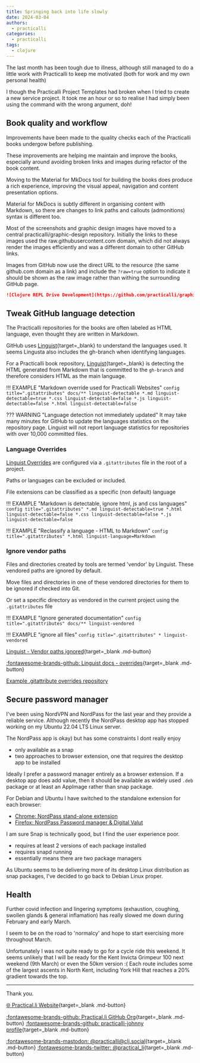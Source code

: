 ```yaml
---
title: Springing back into life slowly
date: 2024-03-04
authors:
  - practicalli
categories:
  - practicalli
tags:
  - clojure
---
```


The last month has been tough due to illness, although still managed to do a little work with Practicalli to keep me motivated (both for work and my own personal health)

I though the Practicalli Project Templates had broken when I tried to create a new service project.  It took me an hour or so to realise I had simply been using the command with the wrong argument, doh!

<!-- more -->

## Book quality and workflow

Improvements have been made to the quality checks each of the Practicalli books undergow before publishing.

These improvements are helping me maintain and improve the books, especially around avoiding broken links and images during refactor of the book content.

Moving to the Material for MkDocs tool for building the books does produce a rich experience, improving the visual appeal, navigation and content presentation options.

Material for MkDocs is subtly different in organising content with Markdown, so there are changes to link paths and callouts (admonitions) syntax is different too.

Most of the screenshots and graphic design images have moved to a central practicalli/graphic-design repository.  Initially the links to these images used the raw.githubusercontent.com domain, which did not always render the images efficiently and was a different domain to other GitHub links.

Images from GitHub now use the direct URL to the resource (the same github.com domain as a link) and include the `?raw=true` option to indicate it should be shown as the raw image rather than withing the surrounding GitHub page.

```markdown title="Markdown code for GitHub raw image view"
![Clojure REPL Drive Development](https://github.com/practicalli/graphic-design/blob/live/clojure/clojure-repl-workflow-concept.png?raw=true)
```

## Tweak GitHub language detection

The Practicalli repositories for the books are often labeled as HTML language, even thought they are written in Markdown.

GitHub uses [Linguist](https://github.com/github-linguist/linguist/){target=_blank} to understand the languages used.  It seems Lingusta also includes the gh-branch when identifying languages.

For a Practicalli book repository, [Linguist](https://github.com/github-linguist/linguist/){target=_blank} is detecting the HTML generated from Markdown that is committed to the `gh-branch` and therefore considers HTML as the main language.

!!! EXAMPLE "Markdown override used for Practicalli Websites"
    ```config title=".gitattributes"
    docs/** linguist-detectable
    *.md linguist-detectable=true
    *.css linguist-detectable=false
    *.js linguist-detectable=false
    *.html linguist-detectable=false
    ```

??? WARNING "Language detection not immediately updated"
    It may take many minutes for GitHub to update the languages statistics on the repository page. Linguist will not report language statistics for repositories with over 10,000 committed files.


### Language Overrides

[Linguist Overrides](https://github.com/github-linguist/linguist/blob/master/docs/overrides.md) are configured via a `.gitattributes` file in the root of a project.

Paths or languages can be excluded or included.

File extensions can be classified as a specific (non default) language

!!! EXAMPLE "Markdown is detectable, ignore html, js and css languages"
    ```config title=".gitattributes"
    *.md linguist-detectable=true
    *.html linguist-detectable=false
    *.css linguist-detectable=false
    *.js linguist-detectable=false
    ```

!!! EXAMPLE "Reclassify a language - HTML to Markdown"
    ```config title=".gitattributes"
    *.html linguist-language=Markdown
    ```

### Ignore vendor paths

Files and directories created by tools are termed 'vendor' by Linguist.  These vendored paths are ignored by default.

Move files and directories in one of these vendored directories for them to be ignored if checked into Git.

Or set a specific directory as vendored in the current project using the `.gitattributes` file

!!! EXAMPLE "Ignore generated documentation"
    ```config title=".gitattributes"
    docs/** linguist-vendored
    ```

!!! EXAMPLE "ignore all files"
    ```config title=".gitattributes"
    * linguist-vendored
    ```

[Linguist - Vendor paths ignored](https://github.com/github-linguist/linguist/blob/master/lib/linguist/vendor.yml){target=_blank .md-button}

[:fontawesome-brands-github: Linguist docs - overrides](https://github.com/github-linguist/linguist/blob/master/docs/overrides.md){target=_blank .md-button}

[Example .gitattribute overrides repository](https://github.com/gitattributes/gitattributes)


## Secure password manager

I've been using NordVPN and NordPass for the last year and they provide a reliable service.  Although recently the NordPass desktop app has stopped working on my Ubuntu 22.04 LTS Linux server.

The NordPass app is okay) but has some constraints I dont really enjoy

- only available as a snap
- two approaches to browser extension, one that requires the desktop app to be installed

Ideally I prefer a password manager entirely as a browser extension.  If a desktop app does add value, then it should be available as widely used `.deb` package or at least an AppImage rather than snap package.

For Debian and Ubuntu I have switched to the standalone extension for each browser:

- [Chrome: NordPass stand-alone extension](https://chromewebstore.google.com/detail/nordpass%C2%AE-password-manage/eiaeiblijfjekdanodkjadfinkhbfgcd)
- [Firefox: NordPass Password manager & Digital Valut](https://addons.mozilla.org/en-US/firefox/addon/nordpass-password-management/)

I am sure Snap is technically good, but I find the user experience poor.

- requires at least 2 versions of each package installed
- requires snapd running
- essentially means there are two package managers

As Ubuntu seems to be delivering more of its desktop Linux distribution as snap packages, I've decided to go back to Debian Linux proper.


## Health

Further covid infection and lingering symptoms (exhaustion, coughing, swollen glands & general inflamation) has really slowed me down during February and early March.

I seem to be on the road to 'normalcy' and hope to start exercising more throughout March.

Unfortunately I was not quite ready to go for a cycle ride this weekend.  It seems unlikely that I will be ready for the Kent Invicta Grimpeur 100 next weekend (9th March) or even the 50km version :(  Each route includes some of the largest ascents in North Kent, including York Hill that reaches a 20% gradient towards the top.


---
Thank you.

[:globe_with_meridians: Practical.li Website](https://practical.li){target=_blank .md-button}

[:fontawesome-brands-github: Practical.li GitHub Org](https://github.com/practicalli){target=_blank .md-button}
[:fontawesome-brands-github: practicalli-johnny profile](https://github.com/practicalli-johnny){target=_blank .md-button}

[:fontawesome-brands-mastodon: @practicalli@clj.social](https://clj.social/@practicalli){target=_blank .md-button}
[:fontawesome-brands-twitter: @practical_li](https://twitter.com/practcial_li){target=_blank .md-button}

